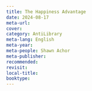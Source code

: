 ```yaml
---
title: The Happiness Advantage
date: 2024-08-17
meta-url: 
cover: 
category: AntiLibrary
meta-lang: English
meta-year: 
meta-people: Shawn Achor
meta-publisher: 
recommended: 
revisit: 
local-title: 
booktype:
---
```

